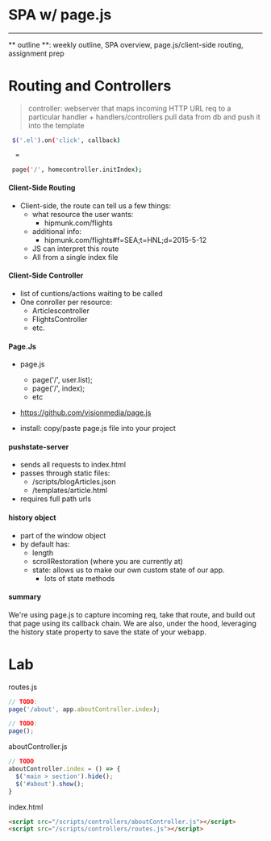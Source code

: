 # SPA w/ page.js
***

** outline **: weekly outline, SPA overview, page.js/client-side routing, assignment prep


# Routing and Controllers
> controller: webserver that maps incoming HTTP URL req to a particular handler + handlers/controllers pull data from db and push it into the template

```sh
 $('.el').on('click', callback)

  =

 page('/', homecontroller.initIndex);
```

#### Client-Side Routing
* Client-side, the route can tell us a few things:
  * what resource the user wants:
    * hipmunk.com/flights
  * additional info:
    * hipmunk.com/flights#f=SEA;t=HNL;d=2015-5-12
  * JS can interpret this route
  * All from a single index file

#### Client-Side Controller
* list of cuntions/actions waiting to be called
* One conroller per resource:
  * Articlescontroller
  * FlightsController
  * etc.

#### Page.Js
* page.js
  * page('/', user.list);
  * page('/', index);
  * etc

* https://github.com/visionmedia/page.js
* install: copy/paste page.js file into your project

#### pushstate-server
* sends all requests to index.html
* passes through static files:
  * /scripts/blogArticles.json
  * /templates/article.html
* requires full path urls


#### history object
* part of the window object
* by default has:
  * length
  * scrollRestoration (where you are currently at)
  * state: allows us to make our own custom state of our app.
    * lots of state methods

#### summary
We're using page.js to capture incoming req, take that route, and build out that page using its callback chain. We are also, under the hood, leveraging the history state property to save the state of your webapp.

# Lab
routes.js
```js
// TODO:
page('/about', app.aboutController.index);

// TODO:
page();
```

aboutController.js
```js
// TODO
aboutController.index = () => {
  $('main > section').hide();
  $('#about').show();
}
```

index.html
```html
<script src="/scripts/controllers/aboutController.js"></script>
<script src="/scripts/controllers/routes.js"></script>
```
